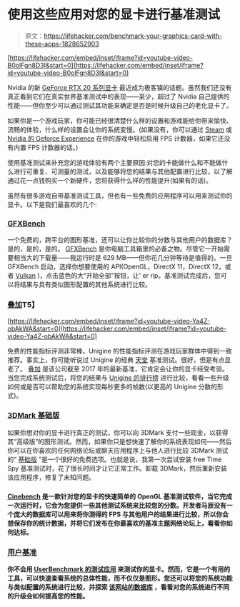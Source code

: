 # 使用这些应用对您的显卡进行基准测试

> 原文：<https://lifehacker.com/benchmark-your-graphics-card-with-these-apps-1828652903>

 [https://lifehacker.com/embed/inset/iframe?id=youtube-video-B0olFgn8D3I&start=0](https://lifehacker.com/embed/inset/iframe?id=youtube-video-B0olFgn8D3I&start=0) 

Nvidia 的新 [GeForce RTX 20 系列显卡](https://gizmodo.com/nvidias-beastly-new-20-series-rtx-gpus-claims-up-to-6x-1828464202) 最近成为极客镇的话题。虽然我们还没有真正看到它们在真实世界基准测试中的表现——至少，超过了 Nvidia 自己提供的性能——但你至少可以通过测试其功能来确定是否是时候升级自己的老化显卡了。



如果你是一个游戏玩家，你可能已经很清楚什么样的设置和游戏能给你带来愉快、流畅的体验，什么样的设置会让你的系统变慢。(如果没有，你可以通过 [Steam](https://kotaku.com/steams-new-fps-counter-makes-it-easier-to-obsess-over-f-1677380513) 或 [Nvidia 的 Geforce Experience](https://www.geforce.com/whats-new/articles/geforce-experience-2-1-released) 在你的游戏中轻松启用 FPS 计数器，如果它还没有内置 FPS 计数器的话。)

使用基准测试来补充您的游戏体验有两个主要原因:对您的卡能做什么和不能做什么进行可重复、可测量的测试，以及能够将您的结果与其他配置进行比较，以了解通过花一点钱购买一个新硬件，您将获得什么样的性能提升(如果有的话)。

虽然有很多游戏自带基准测试工具，但也有一些免费的应用程序可以用来测试你的显卡。以下是我们最喜欢的几个:

### [GFXBench](https://gfxbench.com/)

一个免费的，跨平台的图形基准，还可以让你比较你的分数与其他用户的数据库？是的，是的，是的。 [GFXBench](https://gfxbench.com/) 是你电脑工具箱里的必备之物。尽管它一开始需要相当大的下载量——我运行时是 629 MB——但你花几分钟等待是值得的。一旦 GFXBench 启动，选择你想要使用的 API(OpenGL，DirectX 11，DirectX 12，或者 [Vulkan](https://kotaku.com/doom-pc-adds-vulkan-support-speeding-up-an-already-spe-1783462157) )，点击蓝色的大“开始全部”按钮，让' er rip。基准测试完成后，您可以将结果与具有类似图形配置的其他系统进行比较。

### [**叠加**](https://benchmark.unigine.com/superposition)T5】

 [https://lifehacker.com/embed/inset/iframe?id=youtube-video-Ya4Z-obAkWA&start=0](https://lifehacker.com/embed/inset/iframe?id=youtube-video-Ya4Z-obAkWA&start=0) 

免费的性能指标评测非常棒，Unigine 的性能指标评测在游戏玩家群体中得到一致推荐。事实上，你可能听说过 Unigine 的经典 [天堂](https://benchmark.unigine.com/heaven) 基准测试。很好，但是有点显老了。 [叠加](https://benchmark.unigine.com/superposition) 是该公司截至 2017 年的最新基准，它肯定会让你的显卡经受考验。当您完成系统测试后，将您的结果与 [Unigine 的排行榜](https://benchmark.unigine.com/leaderboards/superposition/) 进行比较，看看一些升级如何或是否可以帮助您的系统实现每秒更多的帧数(以更高的 Unigine 分数的形式)。

### [**3DMark 基础版**](https://benchmarks.ul.com/3dmark)

如果你想对你的显卡进行真正的测试，你可以向 3DMark 支付一些现金，以获得其“高级版”的图形测试。然而，如果你只是想快速了解你的系统表现如何——然后你可以在你喜欢的任何网络论坛或聊天应用程序上与他人进行比较 3DMark 测试的“ [基础版](https://benchmarks.ul.com/3dmark) ”是一个很好的免费选项。也就是说，我第一次尝试安装 free Time Spy 基准测试时，花了很长时间才让它正常工作。卸载 3DMark，然后重新安装该应用程序，修复了未知问题。

### [](https://www.maxon.net/en/products/cinebench/)

**[Cinebench](https://www.maxon.net/en/products/cinebench/) 是一款针对您的显卡的快速简单的 OpenGL 基准测试软件，当它完成一次运行时，它会为您提供一些其他测试系统来比较您的分数。开发者马辰没有一个庞大的数据库可以用来将你测得的 FPS 与其他用户的结果进行比较，所以你会想保存你的统计数据，并将它们发布在你最喜欢的基准主题网络论坛上，看看你如何达标。**

### **[**用户基准**](http://www.userbenchmark.com/)**

**你不会用 [UserBenchmark 的测试应用](http://www.userbenchmark.com/Software) 来测试你的显卡。然而，它是一个有用的工具，可以快速查看系统的总体性能，而不仅仅是图形。您还可以将您的系统功能与类似配置的系统进行比较，并探索 [该网站的数据库](http://gpu.userbenchmark.com/) ，看看对您的系统进行不同的升级会如何提高您的性能。**